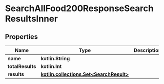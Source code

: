 
# SearchAllFood200ResponseSearchResultsInner

## Properties
| Name | Type | Description | Notes |
| ------------ | ------------- | ------------- | ------------- |
| **name** | **kotlin.String** |  |  |
| **totalResults** | **kotlin.Int** |  |  |
| **results** | [**kotlin.collections.Set&lt;SearchResult&gt;**](SearchResult.md) |  |  [optional] |



